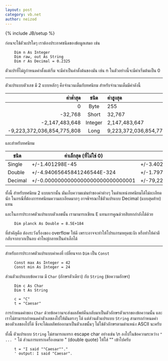 ```yaml
---
layout: post
category: vb.net
author: neizod
---
```

{% include JB/setup %}

ก่อนจะใช้ตัวแปรใดๆ เราต้องประกาศชนิดของข้อมูลเสมอ เช่น

```vb.net
    Dim n As Integer
    Dim raw, out As String
    Dim r As Decimal = 0.2325
```

ตัวแปรที่ไม่ถูกำหนดค่าตั้งแต่เริ่ม จะมีค่าเป็นค่าตั้งต้นของมัน เช่น n ในตัวอย่างนี้จะมีค่าเริ่มต้นเป็น 0

---

ตัวแปรแบบตัวเลข มี 2 แบบหลักๆ คือจำนวนเต็มกับทศนิยม สำหรับจำนวนเต็มมีค่าดังนี้

|           ค่าต่ำสุด           |   ชนิด   |           ค่าสูงสุด          |
| -------------------------: | :-----: | :------------------------ |
|                          0 |    Byte | 255                       |
|                    -32,768 |   Short | 32,767                    |
|             -2,147,483,648 | Integer | 2,147,483,647             |
| -9,223,372,036,854,775,808 |    Long | 9,223,372,036,854,775,807 |

และสำหรับทศนิยม

|   ชนิด   |        ค่าเล็กสุด (ที่ไม่ใช่ 0)          |                  ค่าใหญ่สุด                  |
| ------- | --------------------------------- | ----------------------------------------- |
|  Single |                   +/-1.401298E-45 |                           +/-3.402823E+38 |
|  Double |       +/-4.94065645841246544E-324 |                  +/-1.79769313486231E+308 |
| Decimal | +/-0.0000000000000000000000000001 | +/-79,228,162,514,264,337,593,543,950,335 |

ทั้งนี้ สำหรับทศนิยม 2 แบบแรกนั้น มันเก็บความแม่นยำของค่าต่างๆ ในตำแหน่งทศนิยมได้ไม่ละเอียดนัก ในกรณีที่ต้องการทศนิยมความละเอียดมากๆ อาจพิจรณาใช้ตัวแปรแบบ Decimal (แบบสุดท้าย) แทน

และในการประกาศตัวแปรแบบตัวเลขนั้น เรามามารถเขียน E แทนการคูณด้วยสิบยกกำลังได้ด้วย

```vb.net
    Dim planck As Double = 8.5E+184
```

ที่สำคัญคือ ต้องระวังเรื่องของ overflow ให้ดี เพราะอาจจะทำให้โปรแกรมหยุดชะงัก หรือทำให้ค่าตีกลับจากบวกเป็นลบ ค่าใหญ่กลายเป็นค่าเล็กได้

---

สำหรับการประกาศตัวแปรแบบค่าคงที่ เปลี่ยนจาก `Dim` เป็น `Const`

```vb.net
    Const max As Integer = 42
    Const min As Integer = 24
```

ส่วนตัวแปรแบบข้อความ มี `Char` (อักษรตัวเดียว) กับ `String` (ข้อความอักษร)

```vb.net
    Dim c As Char
    Dim t As String

    c = "C"
    t = "Caesar"
```

การกำหนดค่าของ `Char` ด้วยข้อความจะส่งผลลัพท์คืนกลับมาเป็นตัวอักษรตัวแรกของข้อความนั้น และเราไม่สามารถกำหนดค่าตัวเลขลงไปให้มันตรงๆ ได้ แต่ส่วนตัวแปรแบบ `String` สามารถกำหนดค่าของตัวเลขลงไปได้ ซึ่งจะได้ผลลัพท์ออกมาเป็นตัวเลขนั้นๆ ไม่ใช่ตัวอักษรตามตำแหน่ง ASCII นะครับ

ทั้งนี้ ตัวแปรแบบ `String` ไม่สามารถแทรก escape char อย่างเช่น \n ลงไปในข้อความระหว่าง `" ... "` ได้ ส่วนการแทรกเครื่องหมาย " (double quote) ให้ใส่ "" เข้าไปครับ

```vb.net
    t = "I said ""Caesar""."
    ' output: I said "Caesar".
```
